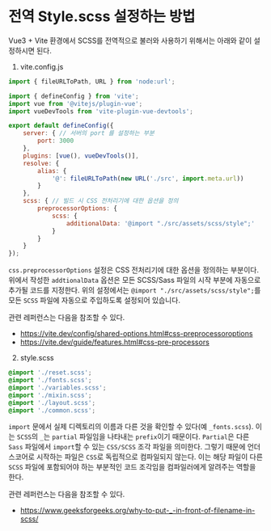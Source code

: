 # 전역 Style.scss 설정하는 방법

Vue3 + Vite 환경에서 SCSS를 전역적으로 불러와 사용하기 위해서는 아래와 같이 설정하시면 된다.

  1. vite.config.js

  ```javascript
  import { fileURLToPath, URL } from 'node:url';

  import { defineConfig } from 'vite';
  import vue from '@vitejs/plugin-vue';
  import vueDevTools from 'vite-plugin-vue-devtools';

  export default defineConfig({
      server: { // 서버의 port 를 설정하는 부분
          port: 3000
      },
      plugins: [vue(), vueDevTools()],
      resolve: {
          alias: {
              '@': fileURLToPath(new URL('./src', import.meta.url))
          }
      },
      scss: { // 빌드 시 CSS 전처리기에 대한 옵션을 정의
          preprocessorOptions: {
              scss: {
                  additionalData: '@import "./src/assets/scss/style";'
              }
          }
      }
  });

  ```

`css.preprocessorOptions` 설정은 CSS 전처리기에 대한 옵션을 정의하는 부분이다. 위에서 작성한 `addtionalData` 옵션은 모든 SCSS/Sass 파일의 시작 부분에 자동으로 추가될 코드를 지정한다. 위의 설정에서는 `@import "./src/assets/scss/style";`를 모든 `SCSS` 파일에 자동으로 주입하도록 설정되어 있습니다.

관련 레퍼런스는 다음을 참조할 수 있다.
- https://vite.dev/config/shared-options.html#css-preprocessoroptions
- https://vite.dev/guide/features.html#css-pre-processors


2. style.scss

```scss
@import './reset.scss';
@import './fonts.scss';
@import './variables.scss';
@import './mixin.scss';
@import './layout.scss';
@import './common.scss';

```

`import` 문에서 실제 디렉토리의 이름과 다른 것을 확인할 수 있다(예 `_fonts.scss`). 이는 `SCSS`의 `_`는 `partial` 파일임을 나타내는 `prefix`이기 때문이다. `Partial`은 다른 `Sass` 파일에서 `import`할 수 있는 `CSS/SCSS` 조각 파일을 의미한다. 그렇기 때문에 언더스코어로 시작하는 파일은 `CSS`로 독립적으로 컴파일되지 않는다. 이는 해당 파일이 다른 `SCSS` 파일에 포함되어야 하는 부분적인 코드 조각임을 컴파일러에게 알려주는 역할을 한다.

관련 레퍼런스는 다음을 참조할 수 있다.
- https://www.geeksforgeeks.org/why-to-put-_-in-front-of-filename-in-scss/